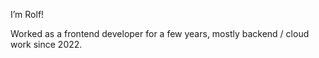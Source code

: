 I’m Rolf! 

Worked as a frontend developer for a few years, mostly backend / cloud work since 2022.
